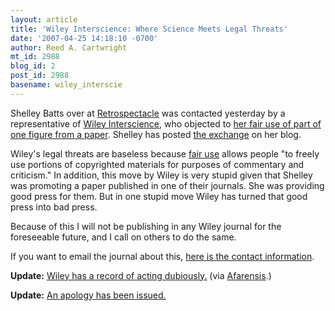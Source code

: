 ```yaml
---
layout: article
title: 'Wiley Interscience: Where Science Meets Legal Threats'
date: '2007-04-25 14:18:10 -0700'
author: Reed A. Cartwright
mt_id: 2988
blog_id: 2
post_id: 2988
basename: wiley_interscie
---
```

Shelley Batts over at [Retrospectacle](http://scienceblogs.com/retrospectacle/) was contacted yesterday by a representative of [Wiley Interscience](http://www3.interscience.wiley.com/), who objected to [her fair use of part of one figure from a paper](http://scienceblogs.com/retrospectacle/2007/04/antioxidants_in_berries_increa_1.php).  Shelley has posted [the exchange](http://scienceblogs.com/retrospectacle/2007/04/when_fair_use_isnt_fair_1.php) on her blog.

Wiley's legal threats are baseless because [fair use](http://fairuse.stanford.edu/Copyright_and_Fair_Use_Overview/chapter9/index.html) allows people "to freely use portions of copyrighted materials for purposes of commentary and criticism."  In addition, this move by Wiley is very stupid given that Shelley was promoting a paper published in one of their journals.  She was providing good press for them.  But in one stupid move Wiley has turned that good press into bad press.

Because of this I will not be publishing in any Wiley journal for the foreseeable future, and I call on others to do the same.

If you want to email the journal about this, [here is the contact information](http://www3.interscience.wiley.com/cgi-bin/jabout/1294/Contact.html).

**Update:** [Wiley has a record of acting dubiously.](http://www.nature.com/news/2007/070122/full/445347a.html) (via [Afarensis](http://scienceblogs.com/afarensis/2007/04/25/goodbye_evolutionary_anthropol/).) 

**Update:** [An apology has been issued.](http://www.pandasthumb.org/archives/2007/04/wiley_interscie_1.html)
